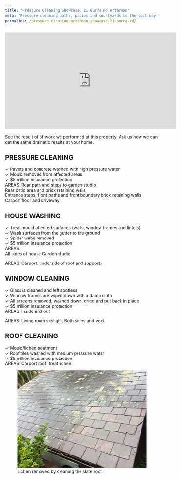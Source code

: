 ```yaml
---
title: "Pressure Cleaning Showcase: 21 Burra Rd Artarmon"
meta: "Pressure cleaning paths, patios and courtyards is the best way to make your home exterior feel clean fresh and inviting. Trust Artarmon's leading choice for pressure cleaning"
permalink: /pressure-cleaning-artarmon-showcase-21-burra-rd/
---
```


<iframe width="560" height="315" src="https://www.youtube.com/embed/tveE0-T8nJE?rel=0&amp;controls=0&amp;showinfo=0" frameborder="0" allowfullscreen></iframe>


See the result of of work we performed at this property. Ask us how we can get the same dramatic results at your home.

## PRESSURE CLEANING
✓ Pavers and concrete washed with high pressure water  
✓ Mould removed from affected areas  
✓ $5 million insurance protection  
AREAS: 
Rear path and steps to garden studio  
Rear patio area and brick retaining walls  
Entrance steps, front paths and front boundary brick retaining walls  
Carport floor and driveway. 

## HOUSE WASHING
✓ Treat mould affected surfaces (walls, window frames and lintels)  
✓ Wash surfaces from the gutter to the ground  
✓ Spider webs removed  
✓ $5 million insurance protection  
AREAS:  
All sides of house
Garden studio  

AREAS: Carport: underside of roof and supports

## WINDOW CLEANING
✓ Glass is cleaned and left spotless  
✓ Window frames are wiped down with a damp cloth  
✓ All screens removed, washed down, dried and put back in place  
✓ $5 million insurance protection  
AREAS: Inside and out

AREAS: Living room skylight. Both sides and void

## ROOF CLEANING
✓ Mould/lichen treatment  
✓ Roof tiles washed with medium pressure water  
✓ $5 million insurance protection  
AREAS: Carport roof: treat lichen

<figure>
<img src="/showcase/img/IMG_1661.JPG" alt="" />
<figcaption>Lichen removed by cleaning the slate roof.</figcaption>
</figure>

